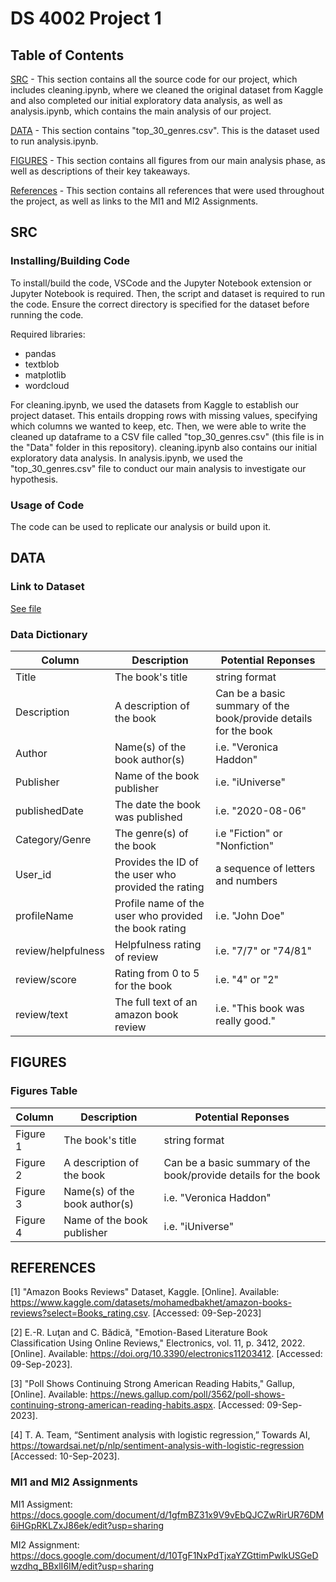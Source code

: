 # DS 4002 Project 1

## Table of Contents
[SRC](#SRC)  - This section contains all the source code for our project, which includes cleaning.ipynb, where we cleaned the original dataset from Kaggle and also completed our initial exploratory data analysis, as well as analysis.ipynb, which contains the main analysis of our project.

[DATA](#Data)  - This section contains "top_30_genres.csv". This is the dataset used to run analysis.ipynb.

[FIGURES](#Figures)  - This section contains all figures from our main analysis phase, as well as descriptions of their key takeaways.

[References](#References)  - This section contains all references that were used throughout the project, as well as links to the MI1 and MI2 Assignments.

## SRC

### Installing/Building Code
To install/build the code, VSCode and the Jupyter Notebook extension or Jupyter Notebook is required. Then, the script and dataset is required to run the code. Ensure the correct directory is specified for the dataset before running the code. 

Required libraries:
- pandas
- textblob
- matplotlib
- wordcloud

For cleaning.ipynb, we used the datasets from Kaggle to establish our project dataset. This entails dropping rows with missing values, specifying which columns we wanted to keep, etc. Then, we were able to write the cleaned up dataframe to a CSV file called "top_30_genres.csv" (this file is in the "Data" folder in this repository). cleaning.ipynb also contains our initial exploratory data analysis. In analysis.ipynb, we used the "top_30_genres.csv" file to conduct our main analysis to investigate our hypothesis.

### Usage of Code
The code can be used to replicate our analysis or build upon it.

## DATA

### Link to Dataset
[See file](https://www.kaggle.com/datasets/mohamedbakhet/amazon-books-reviews)

### Data Dictionary
| Column| Description| Potential Reponses|                   
|-------|------------|-------------------|
| Title | The book's title | string format|
| Description | A description of the book | Can be a basic summary of the book/provide details for the book |
| Author | Name(s) of the book author(s) | i.e. "Veronica Haddon" |
| Publisher | Name of the book publisher | i.e. "iUniverse" |
| publishedDate | The date the book was published | i.e. "2020-08-06" |
| Category/Genre | The genre(s) of the book | i.e "Fiction" or "Nonfiction"|
| User_id| Provides the ID of the user who provided the rating| a sequence of letters and numbers |
| profileName| Profile name of the user who provided the book rating | i.e. "John Doe" |
| review/helpfulness| Helpfulness rating of review | i.e. "7/7" or "74/81" |
| review/score| Rating from 0 to 5 for the book | i.e. "4" or "2" |
| review/text| The full text of an amazon book review | i.e. "This book was really good." |

## FIGURES

### Figures Table
| Column| Description| Potential Reponses|                   
|-------|------------|-------------------|
| Figure 1 | The book's title | string format|
| Figure 2 | A description of the book | Can be a basic summary of the book/provide details for the book |
| Figure 3 | Name(s) of the book author(s) | i.e. "Veronica Haddon" |
| Figure 4 | Name of the book publisher | i.e. "iUniverse" |


## REFERENCES 
[1] "Amazon Books Reviews" Dataset, Kaggle. [Online]. Available: https://www.kaggle.com/datasets/mohamedbakhet/amazon-books-reviews?select=Books_rating.csv. [Accessed: 09-Sep-2023]

[2] E.-R. Luţan and C. Bădică, "Emotion-Based Literature Book Classification Using Online Reviews," Electronics, vol. 11, p. 3412, 2022. [Online]. Available: https://doi.org/10.3390/electronics11203412. [Accessed: 09-Sep-2023].

[3] "Poll Shows Continuing Strong American Reading Habits," Gallup, [Online]. Available: https://news.gallup.com/poll/3562/poll-shows-continuing-strong-american-reading-habits.aspx. [Accessed: 09-Sep-2023]. 

[4] T. A. Team, “Sentiment analysis with logistic regression,” Towards AI, https://towardsai.net/p/nlp/sentiment-analysis-with-logistic-regression [Accessed: 10-Sep-2023]. 

### MI1 and MI2 Assignments
MI1 Assigment: https://docs.google.com/document/d/1gfmBZ31x9V9vEbQJCZwRirUR76DM6iHGpRKLZxJ86ek/edit?usp=sharing

MI2 Assignment: https://docs.google.com/document/d/10TgF1NxPdTjxaYZGttimPwlkUSGeDwzdhq_BBxlI6IM/edit?usp=sharing
